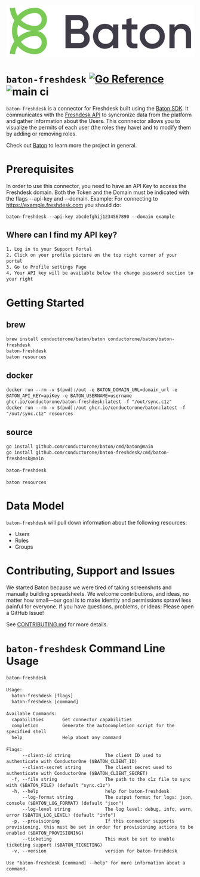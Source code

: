 ![Baton Logo](./baton-logo.png)

# `baton-freshdesk` [![Go Reference](https://pkg.go.dev/badge/github.com/conductorone/baton-freshdesk.svg)](https://pkg.go.dev/github.com/conductorone/baton-freshdesk) ![main ci](https://github.com/conductorone/baton-freshdesk/actions/workflows/main.yaml/badge.svg)

`baton-freshdesk` is a connector for Freshdesk built using the [Baton SDK](https://github.com/conductorone/baton-sdk). It communicates with the [Freshdesk API](https://developers.freshdesk.com/api/) to syncronize data from the platform and gather information about the Users. This connnector allows you to visualize the permits of each user (the roles they have) and to modify them by adding or removing roles.

Check out [Baton](https://github.com/conductorone/baton) to learn more the project in general.


# Prerequisites
In order to use this connector, you need to have an API Key to access the Freshdesk domain. Both the Token and the Domain must be indicated with the flags --api-key and --domain.
Example: 
  For connecting to https://example.freshdesk.com you should do:
  
  ```
  baton-freshdesk --api-key abcdefghij1234567890 --domain example
  ```

## Where can I find my API key?
    1. Log in to your Support Portal
    2. Click on your profile picture on the top right corner of your portal
    3. Go to Profile settings Page
    4. Your API key will be available below the change password section to your right


# Getting Started

## brew

```
brew install conductorone/baton/baton conductorone/baton/baton-freshdesk
baton-freshdesk
baton resources
```

## docker

```
docker run --rm -v $(pwd):/out -e BATON_DOMAIN_URL=domain_url -e BATON_API_KEY=apiKey -e BATON_USERNAME=username ghcr.io/conductorone/baton-freshdesk:latest -f "/out/sync.c1z"
docker run --rm -v $(pwd):/out ghcr.io/conductorone/baton:latest -f "/out/sync.c1z" resources
```

## source

```
go install github.com/conductorone/baton/cmd/baton@main
go install github.com/conductorone/baton-freshdesk/cmd/baton-freshdesk@main

baton-freshdesk

baton resources
```

# Data Model

`baton-freshdesk` will pull down information about the following resources:
- Users
- Roles
- Groups

# Contributing, Support and Issues

We started Baton because we were tired of taking screenshots and manually
building spreadsheets. We welcome contributions, and ideas, no matter how
small&mdash;our goal is to make identity and permissions sprawl less painful for
everyone. If you have questions, problems, or ideas: Please open a GitHub Issue!

See [CONTRIBUTING.md](https://github.com/ConductorOne/baton/blob/main/CONTRIBUTING.md) for more details.

# `baton-freshdesk` Command Line Usage

```
baton-freshdesk

Usage:
  baton-freshdesk [flags]
  baton-freshdesk [command]

Available Commands:
  capabilities       Get connector capabilities
  completion         Generate the autocompletion script for the specified shell
  help               Help about any command

Flags:
      --client-id string             The client ID used to authenticate with ConductorOne ($BATON_CLIENT_ID)
      --client-secret string         The client secret used to authenticate with ConductorOne ($BATON_CLIENT_SECRET)
  -f, --file string                  The path to the c1z file to sync with ($BATON_FILE) (default "sync.c1z")
  -h, --help                         help for baton-freshdesk
      --log-format string            The output format for logs: json, console ($BATON_LOG_FORMAT) (default "json")
      --log-level string             The log level: debug, info, warn, error ($BATON_LOG_LEVEL) (default "info")
  -p, --provisioning                 If this connector supports provisioning, this must be set in order for provisioning actions to be enabled ($BATON_PROVISIONING)
      --ticketing                    This must be set to enable ticketing support ($BATON_TICKETING)
  -v, --version                      version for baton-freshdesk

Use "baton-freshdesk [command] --help" for more information about a command.
```
